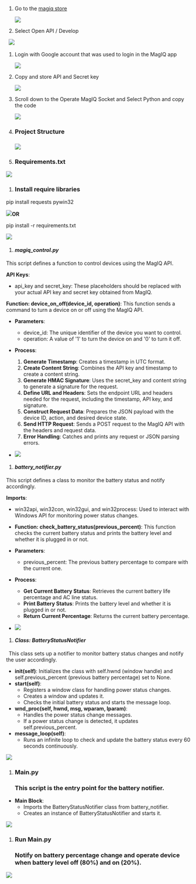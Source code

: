 ﻿1. Go to the [magiq store](https://www.quarkifi.magiq.store/) 

   ![](Aspose.Words.444e27fa-a50a-47c3-95b6-17fa165ae62c.001.png)     

1. Select Open API / Develop 

` `![](Aspose.Words.444e27fa-a50a-47c3-95b6-17fa165ae62c.002.png)      

1. Login with Google account that was used to login in the MagIQ app

   ![](Aspose.Words.444e27fa-a50a-47c3-95b6-17fa165ae62c.003.png)



1. Copy and store API and Secret key 

   ![](Aspose.Words.444e27fa-a50a-47c3-95b6-17fa165ae62c.004.png)

1. Scroll down to the Operate MagIQ Socket and Select Python and copy the code

   ![](Aspose.Words.444e27fa-a50a-47c3-95b6-17fa165ae62c.005.png)
1. ### Project Structure
   ### ![](Aspose.Words.444e27fa-a50a-47c3-95b6-17fa165ae62c.006.png)

1. ### **Requirements.txt**
![](Aspose.Words.444e27fa-a50a-47c3-95b6-17fa165ae62c.007.png)



1. ### **Install require libraries**

pip install requests pywin32

![](Aspose.Words.444e27fa-a50a-47c3-95b6-17fa165ae62c.008.png)**OR**

pip install -r requirements.txt

![](Aspose.Words.444e27fa-a50a-47c3-95b6-17fa165ae62c.009.png)
1. #### ***magiq\_control.py***
This script defines a function to control devices using the MagIQ API.

**API Keys**:

- api\_key and secret\_key: These placeholders should be replaced with your actual API key and secret key obtained from MagIQ.

**Function: device\_on\_off(device\_id, operation)**: This function sends a command to turn a device on or off using the MagIQ API.

- **Parameters**:
  - device\_id: The unique identifier of the device you want to control.
  - operation: A value of '1' to turn the device on and '0' to turn it off.
- **Process**:
  1. **Generate Timestamp**: Creates a timestamp in UTC format.
  1. **Create Content String**: Combines the API key and timestamp to create a content string.
  1. **Generate HMAC Signature**: Uses the secret\_key and content string to generate a signature for the request.
  1. **Define URL and Headers**: Sets the endpoint URL and headers needed for the request, including the timestamp, API key, and signature.
  1. **Construct Request Data**: Prepares the JSON payload with the device ID, action, and desired device state.
  1. **Send HTTP Request**: Sends a POST request to the MagIQ API with the headers and request data.
  1. **Error Handling**: Catches and prints any request or JSON parsing errors.

- ![](Aspose.Words.444e27fa-a50a-47c3-95b6-17fa165ae62c.010.png)
1. #### ***battery\_notifier.py***
This script defines a class to monitor the battery status and notify accordingly.

**Imports**:

- win32api, win32con, win32gui, and win32process: Used to interact with Windows API for monitoring power status changes.
- **Function: check\_battery\_status(previous\_percent)**: This function checks the current battery status and prints the battery level and whether it is plugged in or not.
- **Parameters**:
  - previous\_percent: The previous battery percentage to compare with the current one.
- **Process**:
  - **Get Current Battery Status**: Retrieves the current battery life percentage and AC line status.
  - **Print Battery Status**: Prints the battery level and whether it is plugged in or not.
  - **Return Current Percentage**: Returns the current battery percentage.

- ![](Aspose.Words.444e27fa-a50a-47c3-95b6-17fa165ae62c.011.png)
1. #### ***Class: BatteryStatusNotifier*** 
` `This class sets up a notifier to monitor battery status changes and notify the user accordingly.

- **init(self)**: Initializes the class with self.hwnd (window handle) and self.previous\_percent (previous battery percentage) set to None.
- **start(self)**:
  - Registers a window class for handling power status changes.
  - Creates a window and updates it.
  - Checks the initial battery status and starts the message loop.
- **wnd\_proc(self, hwnd, msg, wparam, lparam)**:
  - Handles the power status change messages.
  - If a power status change is detected, it updates self.previous\_percent.
- **message\_loop(self)**:
  - Runs an infinite loop to check and update the battery status every 60 seconds continuously.

![](Aspose.Words.444e27fa-a50a-47c3-95b6-17fa165ae62c.012.png)
1. ### **Main.py**
   ### This script is the entry point for the battery notifier.
- **Main Block**:
  - Imports the BatteryStatusNotifier class from battery\_notifier.
  - Creates an instance of BatteryStatusNotifier and starts it.

![](Aspose.Words.444e27fa-a50a-47c3-95b6-17fa165ae62c.013.png)
1. ### **Run Main.py**
   ### Notify on battery percentage change and operate device when battery level off (80%) and on (20%).
![](Aspose.Words.444e27fa-a50a-47c3-95b6-17fa165ae62c.014.png)

